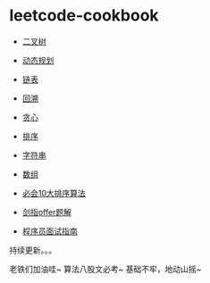 # leetcode-cookbook


- [二叉树](https://gaowenxin95.github.io/leetcode-cookbook/二叉树专题.html)

- [动态规划](https://gaowenxin95.github.io/leetcode-cookbook/analysis/动态规划问题.html)

- [链表](https://gaowenxin95.github.io/leetcode-cookbook/analysis/链表问题.html)

- [回溯](https://gaowenxin95.github.io/leetcode-cookbook/analysis/回溯专题.html)

- [贪心](https://gaowenxin95.github.io/leetcode-cookbook/analysis/贪心专题.html)

- [排序](https://gaowenxin95.github.io/leetcode-cookbook/analysis/sort.Rmd)

- [字符串](https://gaowenxin95.github.io/leetcode-cookbook/analysis/字符串专题.html)

- [数组](https://gaowenxin95.github.io/leetcode-cookbook/analysis/数组专题.html)

- [必会10大排序算法](https://github.com/gaowenxin95/leetcode-cookbook/blob/master/analysis/sort.py)

- [剑指offer题解](https://gaowenxin95.github.io/leetcode-cookbook/剑指offer题解.html)

- [程序员面试指南](https://gaowenxin95.github.io/leetcode-cookbook/cxmsbd.html)

持续更新。。。

老铁们加油哇~
算法八股文必考~
基础不牢，地动山摇~